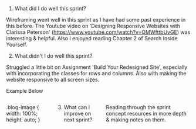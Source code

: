 1) What did I do well this sprint?

Wireframing went well in this sprint as I have had some past experience in this before. The Youtube video on 'Designing Responsive Websites with Clarissa Peterson' (https://www.youtube.com/watch?v=OMWfttbUvGE) was interesting & helpful. Also I enjoyed reading Chapter 2 of Search Inside Yourself.


2) What didn't I do well this sprint?

Struggled a little bit on Assignment 'Build Your Redesigned Site', especially with incorporating the classes for rows and columns. Also with making the website responsive to all screen sizes.

Example Below

<div class="row">
<div class="six columns">

.blog-image {
width: 100%;
height: auto;
}


3) What can I improve on next sprint?

Reading through the sprint concept resources in more depth & making notes on them.



